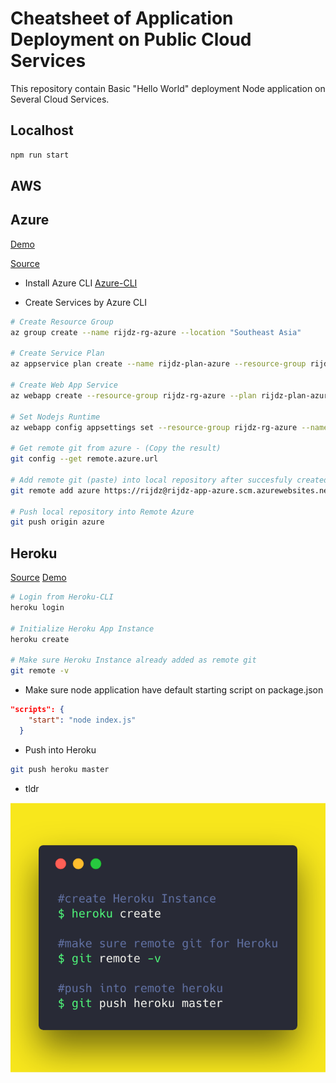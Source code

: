 # Cheatsheet of Application Deployment on Public Cloud Services
This repository contain Basic "Hello World" deployment Node application on Several Cloud Services.

## Localhost
```bash
npm run start
```

## AWS


## Azure
[Demo](https://rijdz-app-azure.azurewebsites.net/)

[Source](https://docs.microsoft.com/en-us/azure/app-service/app-service-web-get-started-nodejs)

* Install Azure CLI
[Azure-CLI](https://docs.microsoft.com/en-us/cli/azure/install-azure-cli-macos?view=azure-cli-latest)

* Create Services by Azure CLI
```bash
# Create Resource Group
az group create --name rijdz-rg-azure --location "Southeast Asia"

# Create Service Plan
az appservice plan create --name rijdz-plan-azure --resource-group rijdz-rg-azure --sku FREE

# Create Web App Service
az webapp create --resource-group rijdz-rg-azure --plan rijdz-plan-azure --name rijdz-app-azure --deployment-local-git

# Set Nodejs Runtime
az webapp config appsettings set --resource-group rijdz-rg-azure --name rijdz-app-azure --settings WEBSITE_NODE_DEFAULT_VERSION=8.11.1

# Get remote git from azure - (Copy the result)
git config --get remote.azure.url

# Add remote git (paste) into local repository after succesfuly created
git remote add azure https://rijdz@rijdz-app-azure.scm.azurewebsites.net/rijdz-app-azure.git

# Push local repository into Remote Azure
git push origin azure

```

## Heroku
[Source](https://devcenter.heroku.com/articles/getting-started-with-nodejs)
[Demo](https://sleepy-harbor-42228.herokuapp.com/)

```bash
# Login from Heroku-CLI
heroku login

# Initialize Heroku App Instance
heroku create

# Make sure Heroku Instance already added as remote git
git remote -v

```


* Make sure node application have default starting script on package.json
```json
"scripts": {
    "start": "node index.js"
  }
```

* Push into Heroku
```bash
git push heroku master
```

* tldr

![tldr](asset/heroku-node-tldr.png)
